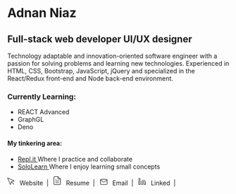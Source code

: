 <h1>Adnan Niaz</h1>
<h2>Full-stack web developer UI/UX designer</h2>
<p>
    Technology adaptable and innovation-oriented software engineer with a passion for solving problems and learning new
    technologies. Experienced in HTML, CSS, Bootstrap, JavaScript, jQuery and specialized in the React/Redux front-end
    and Node back-end environment.
</p>
<h3>Currently Learning:</h3>
<ul>
    <li>REACT Advanced</li>
    <li>GraphGL</li>
    <li>Deno</li>
</ul>

<h4>My tinkering area:</h4>
<ul>
    <li><a href="https://repl.it/@adnanniaz">Repl.it </a>Where I practice and collaborate</li>
    <li><a href="https://www.sololearn.com/Profile/383429">SoloLearn </a>Where I enjoy learning small concepts</li>
</ul>
<p>
    <img src="./images/website.png" style="width: 16px;" alt="">&nbsp;&nbsp;&nbsp;Website&nbsp;&nbsp;|&nbsp;&nbsp;
    <img src="./images/resume.png" style="width: 16px;" alt="">&nbsp;&nbsp;&nbsp;Resume&nbsp;&nbsp;|&nbsp;&nbsp;
    <img src="./images/email.png" style="width: 16px;" alt="">&nbsp;&nbsp;&nbsp;Email&nbsp;&nbsp;|&nbsp;&nbsp;
    <img src="./images/linkedIn.png" style="width: 16px;" alt="">&nbsp;&nbsp;&nbsp;Linked&nbsp;&nbsp;|&nbsp;&nbsp;
</p>&nbsp;
</p>